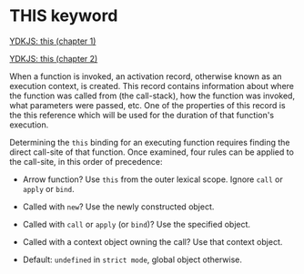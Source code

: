 # THIS keyword

[YDKJS: this (chapter 1)](https://github.com/getify/You-Dont-Know-JS/blob/1st-ed/this%20%26%20object%20prototypes/ch1.md)

[YDKJS: this (chapter 2)](https://github.com/getify/You-Dont-Know-JS/blob/1st-ed/this%20%26%20object%20prototypes/ch2.md)

When a function is invoked, an activation record, otherwise known as an execution context, is created. This record contains information about where the function was called from (the call-stack), how the function was invoked, what parameters were passed, etc. One of the properties of this record is the this reference which will be used for the duration of that function's execution.

Determining the `this` binding for an executing function requires finding the direct call-site of that function. Once examined, four rules can be applied to the call-site, in this order of precedence:

- Arrow function? Use `this` from the outer lexical scope. Ignore `call` or `apply` or `bind`.

- Called with `new`? Use the newly constructed object.

- Called with `call` or `apply` (or `bind`)? Use the specified object.

- Called with a context object owning the call? Use that context object.

- Default: `undefined` in `strict mode`, global object otherwise.
